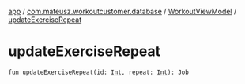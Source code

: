 [app](../../index.md) / [com.mateusz.workoutcustomer.database](../index.md) / [WorkoutViewModel](index.md) / [updateExerciseRepeat](./update-exercise-repeat.md)

# updateExerciseRepeat

`fun updateExerciseRepeat(id: `[`Int`](https://kotlinlang.org/api/latest/jvm/stdlib/kotlin/-int/index.html)`, repeat: `[`Int`](https://kotlinlang.org/api/latest/jvm/stdlib/kotlin/-int/index.html)`): Job`